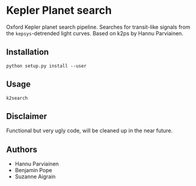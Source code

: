 # Kepler Planet search

Oxford Kepler planet search pipeline. Searches for transit-like signals from the `kepsys`-detrended light curves. Based on k2ps by Hannu Parviainen.

## Installation

    python setup.py install --user

## Usage

    k2search 

## Disclaimer

Functional but very ugly code, will be cleaned up in the near future.

## Authors

- Hannu Parviainen
- Benjamin Pope
- Suzanne Aigrain
